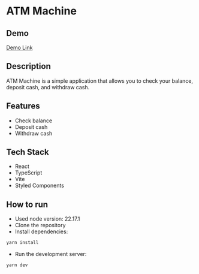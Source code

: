 # ATM Machine

## Demo
[Demo Link](https://atm-machine-chi.vercel.app/)


## Description
ATM Machine is a simple application that allows you to check your balance, deposit cash, and withdraw cash.


## Features
* Check balance
* Deposit cash
* Withdraw cash


## Tech Stack
* React
* TypeScript
* Vite
* Styled Components


## How to run
* Used node version: 22.17.1
* Clone the repository
* Install dependencies: 

```sh
yarn install
```

* Run the development server: 

```sh
yarn dev
```

